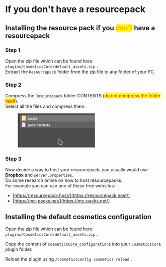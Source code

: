 # If you don't have a resourcepack

## Installing the resource pack if you <mark style="color:orange;">don't</mark> have a resourcepack

### Step 1

Open the zip file which can be found here: `plugins/CosmeticsCore/default_assets.zip` .\
Extract the `Resourcepack` folder from the zip file to any folder of your PC.

### Step 2

Compress the `Resourcepack` folder CONTENTS (<mark style="color:red;">do not compress the folder itself</mark>).\
Select all the files and compress them.

<figure><img src="../../.gitbook/assets/select.gif" alt=""><figcaption></figcaption></figure>

### Step 3

Now decide a way to host your resourcepack, you usually would use **Dropbox** and `server.properties`. \
Do some research online on how to host resourcepacks.\
For example you can use one of these free websites:

* [https://resourcepack.host/](https://resourcepack.host/)
* [https://mc-packs.net/](https://mc-packs.net/)

## Installing the default cosmetics configuration

Open the zip file which can be found here: `plugins/CosmeticsCore/default_assets.zip` .

Copy the content of `CosmeticsCore_configurations` into your `CosmeticsCore` plugin folder.

Reload the plugin using `/cosmeticsconfig cosmetics reload` .
